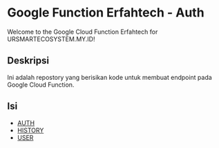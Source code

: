 # Google Function Erfahtech - Auth

Welcome to the Google Cloud Function Erfahtech for URSMARTECOSYSTEM.MY.ID!

## Deskripsi

Ini adalah repostory yang berisikan kode untuk membuat endpoint pada Google Cloud Function.

## Isi

- [AUTH](https://ursmartecosystem.my.id/gcf/Auth)
- [HISTORY](https://ursmartecosystem.my.id/gcf/History)
- [USER](https://ursmartecosystem.my.id/User)

